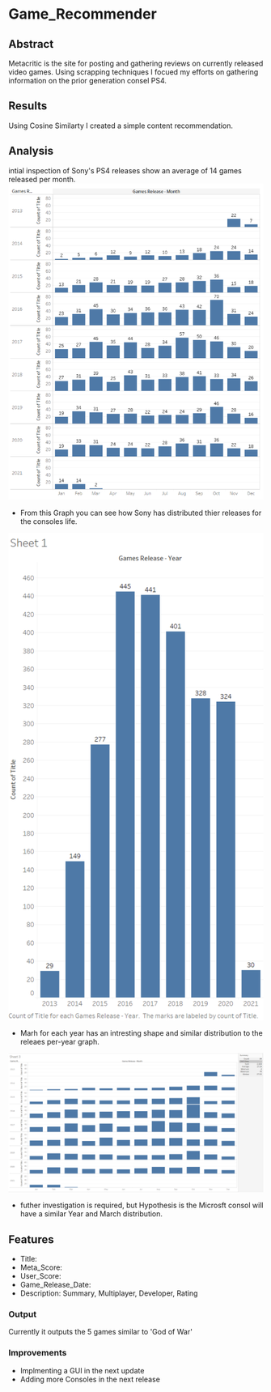 # Game_Recommender

## Abstract
Metacritic is the site for posting and gathering reviews on currently released video games. Using scrapping techniques I focued my efforts on gathering information on the prior generation consel PS4.

## Results
Using Cosine Similarty I created a simple content recommendation. 

## Analysis
intial inspection of Sony's PS4 releases show an average of 14 games released per month.
![](images/releases_perMonth2.PNG) 

* From this Graph you can see how Sony has distributed thier releases for the consoles life. 

![](images/releases_perYear.PNG.png)

* Marh for each year has an intresting shape and similar distribution to the releaes per-year graph.

![](images/releases_perMonth.PNG) 

* futher investigation is required, but Hypothesis is the Microsft consol will have a similar Year and March distribution.

## Features
* Title:
* Meta_Score:
* User_Score:
* Game_Release_Date:
* Description: Summary, Multiplayer, Developer, Rating

### Output
Currently it outputs the 5 games similar to 'God of War'

### Improvements
* Implmenting a GUI in the next update
* Adding more Consoles in the next release
